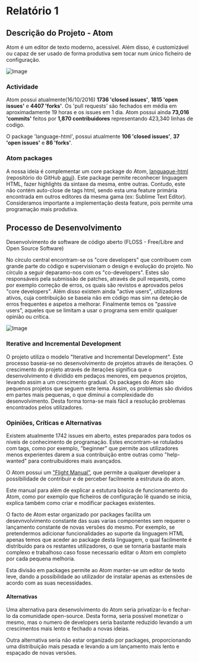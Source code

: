 # Relatório 1

## Descrição do Projeto - Atom

Atom é um editor de texto moderno, acessível. Além disso, é customizável ou capaz de ser usado de forma produtiva sem tocar num único ficheiro de configuração.

![Image](https://cdn-business.discourse.org/uploads/github_atom/490/d8548f4ce56f1599.png)

### Actividade


Atom possui atualmente(16/10/2016) **1736 'closed issues'**, **1815 'open issues'** e **4407 'forks'**.
Os 'pull requests' são fechados em média em aproximadamente 19 horas e os issues em 1 dia.
Atom possui ainda **73,016 'commits'** feitos por **1,870 contribuidores** representando 423,340 linhas de codigo.

O package 'language-html', possui atualmente **106 'closed issues'**, **37 'open issues'** e **86 'forks'**.

### Atom packages
  A nossa ideia é complementar um core package do Atom, [languague-html](https://atom.io/packages/language-html) (repositório do GitHub [aqui](https://github.com/atom/language-html)). Este package permite reconhecer linguagem HTML, fazer highlights da sintaxe da mesma, entre outras. Contudo, este não contém auto-close de tags html, sendo esta uma feature primária encontrada em outros editores da mesma gama (ex: Sublime Text Editor). Consideramos importante a implementação desta feature, pois permite uma programação mais produtiva.

## Processo de Desenvolvimento
  Desenvolvimento de software de código aberto (FLOSS - Free/Libre and Open Source Software)

  No círculo central encontram-se os "core developers" que contribuem com grande parte do código e supervisionam o design e evolução do projeto. No círculo a seguir deparamo-nos com os "co-developers". Estes são responsáveis pela submissão de patches, através de pull requests, como por exemplo correção de erros, os quais são revistos e aprovados pelos "core developers". Além disso existem ainda "active users", utilizadores ativos, cuja contribuição se baseia não em código mas sim na deteção de erros frequentes e aspetos a melhorar. Finalmente temos os "passive users", aqueles que se limitam a usar o programa sem emitir qualquer opinião ou crítica.

  ![Image](http://worldlibraries.dom.edu/index.php/worldlib/article/viewFile/90/27/405)

  ### Iterative and Incremental Development

  O projeto utiliza o modelo "Iterative and Incremental Development". Este processo baseia-se no desenvolvimento de projetos através de iterações. O crescimento do projeto através de iterações significa que o desenvolvimento é dividido em pedaços menores, em pequenos projetos, levando assim a um crescimento gradual. Os packages do Atom são pequenos projetos que seguem este lema. Assim, os problemas são dividos em partes mais pequenas, o que diminui a complexidade do desenvolvimento. Desta forma torna-se mais fácil a resolução problemas encontrados pelos utilizadores.




### Opiniões, Críticas e Alternativas

   Existem atualmente 1742 issues em aberto, estes preparados para todos os niveis de conhecimento de programação. Estes encontram-se rotulados com tags, como por exemplo, "beginner" que permite aos utilizadores menos experientes darem a sua contribuição entre outras como "help-wanted" para contruibuidores mais avançados.

   O Atom possui um ["Flight Manual"](http://flight-manual.atom.io/), que permite a qualquer developer a possibilidade de contribuir e de perceber facilmente a estrutura do atom.

   Este manual para além de explicar a estutura básica de funcionamento do Atom, como por exemplo que ficheiros de configuração lê quando se inicia, explica também como criar e modificar packages existentes.

   O facto de Atom estar organizado por packages facilita um desevnvolvimento constante das suas varias componentes sem requerer o lançamento constante de novas versões do mesmo. Por exemplo, se pretendermos adicionar funcionalidades ao suporte da linguagem HTML apenas temos que aceder ao package desta linguagem, o qual facilmente é distribuido para os restantes utilizadores, o que se tornaria bastante mais complexo e trabalhoso caso fosse necessario editar o Atom em completo por cada pequena melhoria.

   Esta divisão em packages permite ao Atom manter-se um editor de texto leve, dando a possibilidade ao utilizador de instalar apenas as extensões de acordo com as suas necessidades.

#### Alternativas

  Uma alternativa para desenvolvimento do Atom seria privatizar-lo e fechar-lo da comunidade open-source. Desta forma, seria possivel monetizar o mesmo, mas o numero de developers seria bastante reduzido levando a um crescimentos mais lento e fechado a novas ideias.

  Outra alternativa seria não estar organizado por packages, proporcionando uma distribuição mais pesada e levando a um lançamento mais lento e espaçado de novas versões.
